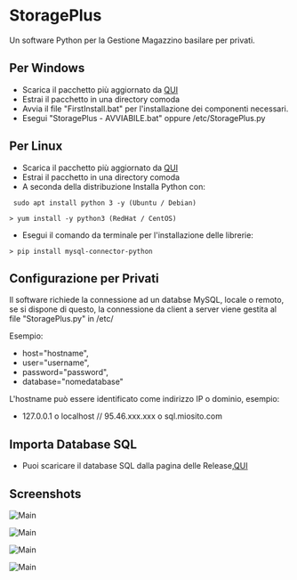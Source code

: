 
# StoragePlus

Un software Python per la Gestione Magazzino basilare per privati.


## Per Windows

- Scarica il pacchetto più aggiornato da [QUI](https://github.com/GaetanoDEV/StoragePlus/releases)
- Estrai il pacchetto in una directory comoda
- Avvia il file "FirstInstall.bat" per l'installazione dei componenti necessari.
- Esegui "StoragePlus - AVVIABILE.bat" oppure /etc/StoragePlus.py

## Per Linux

- Scarica il pacchetto più aggiornato da [QUI](https://github.com/GaetanoDEV/StoragePlus/releases)
- Estrai il pacchetto in una directory comoda
- A seconda della distribuzione Installa Python con:
```
 sudo apt install python 3 -y (Ubuntu / Debian)
```
```
> yum install -y python3 (RedHat / CentOS)
```
- Esegui il comando da terminale per l'installazione delle librerie:
```
> pip install mysql-connector-python
```

## Configurazione per Privati

Il software richiede la connessione ad un databse MySQL, locale o remoto, se si dispone di questo, la connessione da client a server viene gestita al file "StoragePlus.py" in /etc/

Esempio: 
* host="hostname",
* user="username",
* password="password",
* database="nomedatabase"

L'hostname può essere identificato come indirizzo IP o dominio, esempio:
* 127.0.0.1 o localhost // 95.46.xxx.xxx o sql.miosito.com
## Importa Database SQL
- Puoi scaricare il database SQL dalla pagina delle Release,[QUI](https://github.com/GaetanoDEV/StoragePlus/releases)
## Screenshots

![Main](https://i.imgur.com/xlukcn6.png)


![Main](https://i.imgur.com/eboDRzn.png)


![Main](https://i.imgur.com/GUm0INk.png)


![Main](https://i.imgur.com/pQhudup.png)
